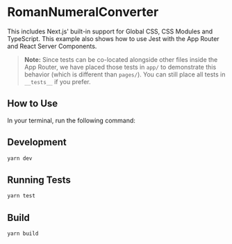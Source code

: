 # RomanNumeralConverter

This includes Next.js' built-in support for Global CSS, CSS Modules and TypeScript. This example also shows how to use Jest with the App Router and React Server Components.

> **Note:** Since tests can be co-located alongside other files inside the App Router, we have placed those tests in `app/` to demonstrate this behavior (which is different than `pages/`). You can still place all tests in `__tests__` if you prefer.
  
## How to Use

In your terminal, run the following command:

## Development 

```bash
yarn dev
```

## Running Tests

```bash
yarn test
```

## Build

```bash
yarn build
```


